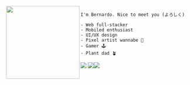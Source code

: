 <img align="left" height="200" src="https://64.media.tumblr.com/99a59c173ecefd9b436267c34fe80e0f/tumblr_ozkius8tCY1wfxff7o1_500.gifv"/>

````
I'm Bernardo. Nice to meet you (よろしく) 

- Web full-stacker
- Mobiled enthusiast 
- UI/UX design 
- Pixel artist wannabe 👾 
- Gamer 🕹
- Plant dad 🪴
````
[<img src="https://img.shields.io/badge/linkedin-%230077B5.svg?&style=for-the-badge&logo=linkedin&logoColor=white" />](https://www.linkedin.com/in/bbechtold/) [<img src = "https://img.shields.io/badge/Gmail-D14836?style=for-the-badge&logo=gmail&logoColor=white">](mailto:bechtold.bernardo@gmail.com)[<img src = "https://img.shields.io/badge/twitter-%230077B5.svg?&style=for-the-badge&logo=twitter&logoColor=white">](https://www.instagram.com/Berhell/) 
